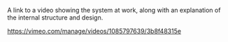 A link to a video showing the system at work, along with an explanation of the internal structure and design.

https://vimeo.com/manage/videos/1085797639/3b8f48315e
